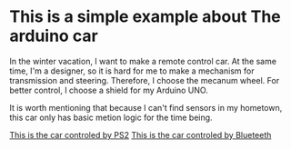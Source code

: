 # This is a simple example about The arduino car

In the winter vacation, I want to make a remote control car. At the same time, I'm a designer, so it is hard for me to make a mechanism for transmission and steering. Therefore, I choose the mecanum wheel. For better control, I choose a shield for my Arduino UNO.  

It is worth mentioning that because I can't find sensors in my hometown, this car only has basic metion logic for the time being.  

[This is the car controled by PS2]()
[This is the car controled by Blueteeth]()